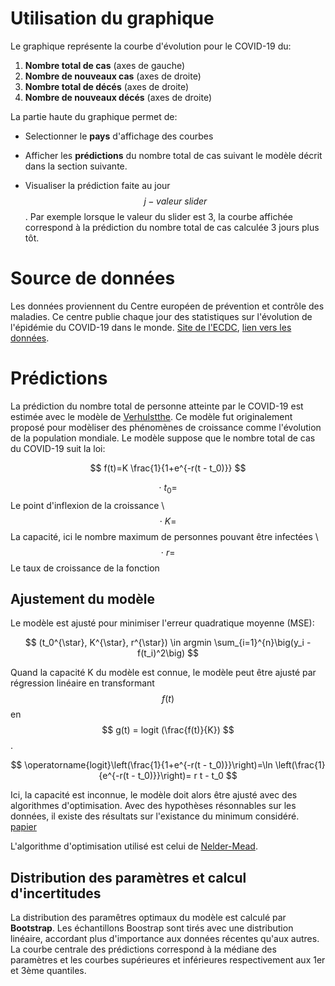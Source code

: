 # Utilisation du graphique

Le graphique représente la courbe d'évolution pour le COVID-19 du:

1. **Nombre total de cas** (axes de gauche)
2. **Nombre de nouveaux cas** (axes de droite)
3. **Nombre total de décés**  (axes de droite)
4. **Nombre de nouveaux décés**  (axes de droite)

La partie haute du graphique permet de:

* Selectionner le **pays** d'affichage des courbes 

* Afficher les **prédictions** du nombre total de cas suivant le modèle décrit dans la section suivante.

* Visualiser la prédiction faite au jour $$ j-valeur \ slider $$. Par exemple lorsque le valeur du slider est 3, la courbe affichée correspond à la prédiction du nombre total de cas calculée 3 jours plus tôt.



# Source de données

Les données proviennent du Centre européen de prévention et contrôle des maladies. Ce centre publie chaque jour des statistiques sur l'évolution de l'épidémie du COVID-19 dans le monde. [Site de l'ECDC](https://www.ecdc.europa.eu/en),  [lien vers les données](https://covid.ourworldindata.org/data/ecdc/full_data.csv).

# Prédictions

La prédiction du nombre total de personne atteinte par le COVID-19 est estimée avec le modèle de [Verhulstthe](https://fr.wikipedia.org/wiki/Fonction_logistique_(Verhulst)). Ce modèle fut originalement proposé pour modèliser des phénomènes de croissance comme l'évolution de la population mondiale. Le modèle suppose que le nombre total de cas du COVID-19  suit la loi:

$$ f(t)=K \frac{1}{1+e^{-r(t - t_0)}} $$

$$ \cdot \ t_{0}= $$ Le point d'inflexion de la croissance \\
$$\cdot \ K= $$ La capacité, ici le nombre maximum de personnes pouvant être infectées \\
$$\cdot \ r=$$ Le taux de croissance de la fonction

## Ajustement du modèle

Le modèle est ajusté pour minimiser l'erreur quadratique moyenne (MSE):

$$ (t_0^{\star}, K^{\star}, r^{\star}) \in argmin \sum_{i=1}^{n}\big(y_i - f(t_i)^2\big) $$ 

Quand la capacité K du modèle est connue, le modèle peut être ajusté par régression linéaire en transformant  $$ f(t) $$ en  $$ g(t) = logit (\frac{f(t)}{K}) $$. 

$$ \operatorname{logit}\left(\frac{1}{1+e^{-r(t - t_0)}}\right)=\ln \left(\frac{1}{e^{-r(t - t_0)}}\right)= r t - t_0 $$

Ici, la capacité est inconnue, le modèle doit alors être ajusté avec des algorithmes d'optimisation. Avec des hypothèses résonnables sur les données, il existe des résultats sur l'existance du minimum considéré. [papier](https://www.sciencedirect.com/science/article/abs/pii/S0096300395002510)

L'algorithme d'optimisation utilisé est celui de [Nelder-Mead](https://fr.wikipedia.org/wiki/Méthode_de_Nelder-Mead).

## Distribution des paramètres et calcul d'incertitudes

La distribution des paramêtres optimaux du modèle est calculé par **Bootstrap**. Les échantillons Boostrap sont tirés avec une distribution linéaire, accordant plus d'importance aux données récentes qu'aux autres. La courbe centrale des prédictions correspond à la médiane des paramètres et les courbes supérieures et inférieures respectivement aux 1er et 3ème quantiles.